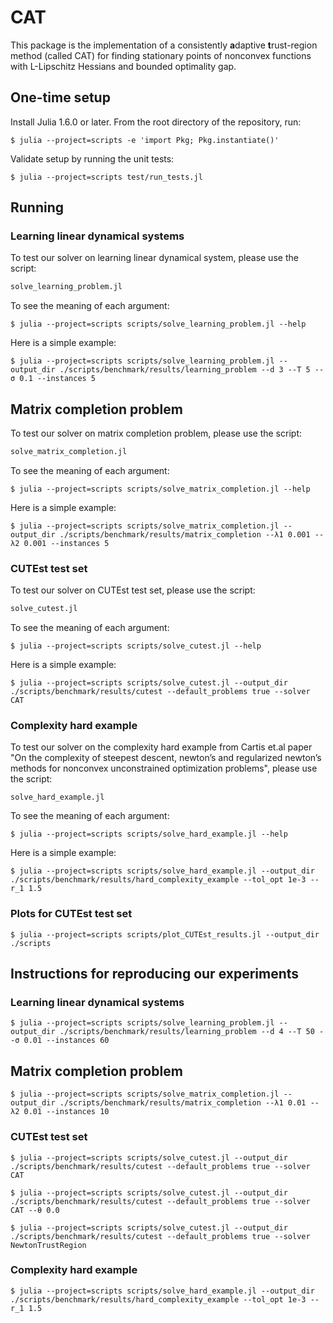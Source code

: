 # CAT
This package is the implementation of a consistently **a**daptive **t**rust-region method (called CAT) for finding stationary points of nonconvex functions with L-Lipschitz Hessians and bounded optimality gap.

## One-time setup
Install Julia 1.6.0 or later. From the root directory of the repository, run:

```console
$ julia --project=scripts -e 'import Pkg; Pkg.instantiate()'
```

Validate setup by running the unit tests:

```console
$ julia --project=scripts test/run_tests.jl
```

## Running
### Learning linear dynamical systems
To test our solver on learning linear dynamical system, please use the script:

```julia
solve_learning_problem.jl
```

To see the meaning of each argument:

```console
$ julia --project=scripts scripts/solve_learning_problem.jl --help
```

Here is a simple example:

```console
$ julia --project=scripts scripts/solve_learning_problem.jl --output_dir ./scripts/benchmark/results/learning_problem --d 3 --T 5 --σ 0.1 --instances 5
```

## Matrix completion problem
To test our solver on matrix completion problem, please use the script:

```julia
solve_matrix_completion.jl
```

To see the meaning of each argument:

```shell
$ julia --project=scripts scripts/solve_matrix_completion.jl --help
```

Here is a simple example:

```shell
$ julia --project=scripts scripts/solve_matrix_completion.jl --output_dir ./scripts/benchmark/results/matrix_completion --λ1 0.001 --λ2 0.001 --instances 5
```

### CUTEst test set
To test our solver on CUTEst test set, please use the script:

```julia
solve_cutest.jl
```

To see the meaning of each argument:

```shell
$ julia --project=scripts scripts/solve_cutest.jl --help
```

Here is a simple example:

```shell
$ julia --project=scripts scripts/solve_cutest.jl --output_dir ./scripts/benchmark/results/cutest --default_problems true --solver CAT
```

### Complexity hard example

To test our solver on the complexity hard example from Cartis et.al paper "On the complexity of steepest descent, newton’s and regularized newton’s methods for nonconvex unconstrained optimization problems", please use the script:

```shell
solve_hard_example.jl
```

To see the meaning of each argument:

```shell
$ julia --project=scripts scripts/solve_hard_example.jl --help
```

Here is a simple example:

```shell
$ julia --project=scripts scripts/solve_hard_example.jl --output_dir ./scripts/benchmark/results/hard_complexity_example --tol_opt 1e-3 --r_1 1.5
```

### Plots for CUTEst test set
```shell
$ julia --project=scripts scripts/plot_CUTEst_results.jl --output_dir ./scripts
```

## Instructions for reproducing our experiments
### Learning linear dynamical systems

```console
$ julia --project=scripts scripts/solve_learning_problem.jl --output_dir ./scripts/benchmark/results/learning_problem --d 4 --T 50 --σ 0.01 --instances 60
```

## Matrix completion problem

```shell
$ julia --project=scripts scripts/solve_matrix_completion.jl --output_dir ./scripts/benchmark/results/matrix_completion --λ1 0.01 --λ2 0.01 --instances 10
```

### CUTEst test set

```shell
$ julia --project=scripts scripts/solve_cutest.jl --output_dir ./scripts/benchmark/results/cutest --default_problems true --solver CAT
```

```shell
$ julia --project=scripts scripts/solve_cutest.jl --output_dir ./scripts/benchmark/results/cutest --default_problems true --solver CAT --θ 0.0
```

```shell
$ julia --project=scripts scripts/solve_cutest.jl --output_dir ./scripts/benchmark/results/cutest --default_problems true --solver NewtonTrustRegion
```

### Complexity hard example

```shell
$ julia --project=scripts scripts/solve_hard_example.jl --output_dir ./scripts/benchmark/results/hard_complexity_example --tol_opt 1e-3 --r_1 1.5
```
